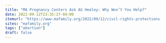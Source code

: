 ```yaml
---
title: "MA Pregnancy Centers Ask AG Healey: Why Won’t You Help?"
date: 2022-09-12T23:35:27-04:00
itemurl: "https://www.mafamily.org/2022/09/12/civil-rights-protections-of-pregnancy-resource-centers/?utm_source=rss&utm_medium=rss&utm_campaign=civil-rights-protections-of-pregnancy-resource-centers"
sites: "mafamily.org"
tags: ["abortion"]
draft: false
---
```


